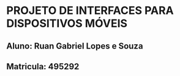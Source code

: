 # PROJETO DE INTERFACES PARA DISPOSITIVOS MÓVEIS
## Aluno: Ruan Gabriel Lopes e Souza
## Matricula: 495292
